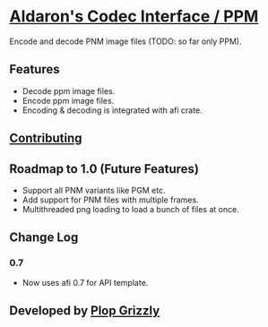 # [Aldaron's Codec Interface / PPM](https://crates.io/crates/aci_ppm)
Encode and decode PNM image files (TODO: so far only PPM).

## Features
* Decode ppm image files.
* Encode ppm image files.
* Encoding & decoding is integrated with afi crate.

## [Contributing](http://plopgrizzly.com/contributing/en#contributing)

## Roadmap to 1.0 (Future Features)
* Support all PNM variants like PGM etc.
* Add support for PNM files with multiple frames.
* Multithreaded png loading to load a bunch of files at once.

## Change Log
### 0.7
* Now uses afi 0.7 for API template.

## Developed by [Plop Grizzly](http://plopgrizzly.com)
